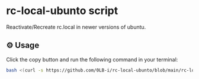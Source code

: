 # rc-local-ubunto script

Reactivate/Recreate rc.local in newer versions of ubuntu.

## ⚙️ Usage

Click the copy button and run the following command in your terminal:

```bash
bash <(curl -s https://github.com/0LB-i/rc-local-ubunto/blob/main/rc-local-ubunto.sh)

